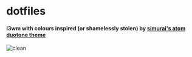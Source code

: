 # dotfiles
#### i3wm with colours inspired (or shamelessly stolen) by [simurai's atom duotone theme](https://atom.io/themes/duotone-light-syntax)
![clean](https://cloud.githubusercontent.com/assets/16004620/11635402/2fd17496-9d1f-11e5-9983-d5bb176244fe.png)
